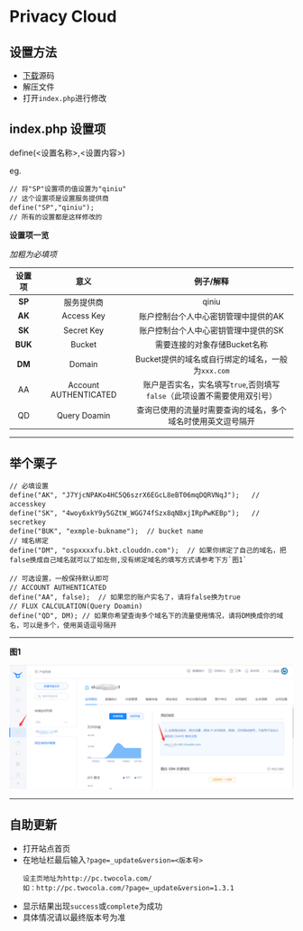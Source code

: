 # Privacy Cloud

## 设置方法

- [下载](https://github.com/jokin1999/PrivacyCloud/releases)源码
- 解压文件
- 打开`index.php`进行修改

## index.php 设置项

define(<设置名称>,<设置内容>)

eg.

```
// 将"SP"设置项的值设置为"qiniu"
// 这个设置项是设置服务提供商
define("SP","qiniu");
// 所有的设置都是这样修改的
```

**设置项一览**

*加粗为必填项*

|设置项|意义|例子/解释|
|:-:|:-:|:-:|
|**SP**|服务提供商|qiniu|
|**AK**|Access Key|账户控制台个人中心密钥管理中提供的AK|
|**SK**|Secret Key|账户控制台个人中心密钥管理中提供的SK|
|**BUK**|Bucket|需要连接的对象存储Bucket名称|
|**DM**|Domain|Bucket提供的域名或自行绑定的域名，一般为`xxx.com`|
|AA|Account AUTHENTICATED|账户是否实名，实名填写`true`,否则填写`false`（此项设置不需要使用双引号）|
|QD|Query Doamin|查询已使用的流量时需要查询的域名，多个域名时使用英文逗号隔开|

---

## 举个栗子

```
// 必填设置
define("AK", "J7YjcNPAKo4HC5Q6szrX6EGcL8eBT06mqDQRVNqJ");   // accesskey
define("SK", "4woy6xkY9y5GZtW_WGG74fSzx8qNBxjIRpPwKEBp");   // secretkey
define("BUK", "exmple-bukname");  // bucket name
// 域名绑定
define("DM", "ospxxxxfu.bkt.clouddn.com");  // 如果你绑定了自己的域名，把false换成自己域名就可以了如左侧,没有绑定域名的填写方式请参考下方`图1`

// 可选设置，一般保持默认即可
// ACCOUNT AUTHENTICATED
define("AA", false);  // 如果您的账户实名了，请将false换为true
// FLUX CALCULATION(Query Doamin)
define("QD", DM); // 如果你希望查询多个域名下的流量使用情况，请将DM换成你的域名，可以是多个，使用英语逗号隔开
```

---

**图1**

![图1](./imgs/m_1_x_x_p1.png)

---

## 自助更新

- 打开站点首页
- 在地址栏最后输入`?page=_update&version=<版本号>`
  ```
  设主页地址为http://pc.twocola.com/
  如：http://pc.twocola.com/?page=_update&version=1.3.1
  ```
- 显示结果出现`success`或`complete`为成功
- 具体情况请以最终版本号为准
